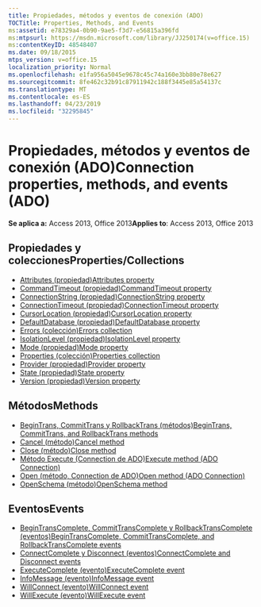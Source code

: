 ```yaml
---
title: Propiedades, métodos y eventos de conexión (ADO)
TOCTitle: Properties, Methods, and Events
ms:assetid: e78329a4-0b90-9ae5-f3d7-e56815a396fd
ms:mtpsurl: https://msdn.microsoft.com/library/JJ250174(v=office.15)
ms:contentKeyID: 48548407
ms.date: 09/18/2015
mtps_version: v=office.15
localization_priority: Normal
ms.openlocfilehash: e1fa956a5045e9678c45c74a160e3bb80e78e627
ms.sourcegitcommit: 8fe462c32b91c87911942c188f3445e85a54137c
ms.translationtype: MT
ms.contentlocale: es-ES
ms.lasthandoff: 04/23/2019
ms.locfileid: "32295845"
---
```

# <a name="connection-properties-methods-and-events-ado"></a><span data-ttu-id="15781-102">Propiedades, métodos y eventos de conexión (ADO)</span><span class="sxs-lookup"><span data-stu-id="15781-102">Connection properties, methods, and events (ADO)</span></span>

<span data-ttu-id="15781-103">**Se aplica a:** Access 2013, Office 2013</span><span class="sxs-lookup"><span data-stu-id="15781-103">**Applies to**: Access 2013, Office 2013</span></span>

## <a name="propertiescollections"></a><span data-ttu-id="15781-104">Propiedades y colecciones</span><span class="sxs-lookup"><span data-stu-id="15781-104">Properties/Collections</span></span>

- [<span data-ttu-id="15781-105">Attributes (propiedad)</span><span class="sxs-lookup"><span data-stu-id="15781-105">Attributes property</span></span>](attributes-property-ado.md)
- [<span data-ttu-id="15781-106">CommandTimeout (propiedad)</span><span class="sxs-lookup"><span data-stu-id="15781-106">CommandTimeout property</span></span>](commandtimeout-property-ado.md)
- [<span data-ttu-id="15781-107">ConnectionString (propiedad)</span><span class="sxs-lookup"><span data-stu-id="15781-107">ConnectionString property</span></span>](connectionstring-property-ado.md)
- [<span data-ttu-id="15781-108">ConnectionTimeout (propiedad)</span><span class="sxs-lookup"><span data-stu-id="15781-108">ConnectionTimeout property</span></span>](connectiontimeout-property-ado.md)
- [<span data-ttu-id="15781-109">CursorLocation (propiedad)</span><span class="sxs-lookup"><span data-stu-id="15781-109">CursorLocation property</span></span>](cursorlocation-property-ado.md)
- [<span data-ttu-id="15781-110">DefaultDatabase (propiedad)</span><span class="sxs-lookup"><span data-stu-id="15781-110">DefaultDatabase property</span></span>](defaultdatabase-property-ado.md)
- [<span data-ttu-id="15781-111">Errors (colección)</span><span class="sxs-lookup"><span data-stu-id="15781-111">Errors collection</span></span>](errors-collection-ado.md)
- [<span data-ttu-id="15781-112">IsolationLevel (propiedad)</span><span class="sxs-lookup"><span data-stu-id="15781-112">IsolationLevel property</span></span>](isolationlevel-property-ado.md)
- [<span data-ttu-id="15781-113">Mode (propiedad)</span><span class="sxs-lookup"><span data-stu-id="15781-113">Mode property</span></span>](mode-property-ado.md)
- [<span data-ttu-id="15781-114">Properties (colección)</span><span class="sxs-lookup"><span data-stu-id="15781-114">Properties collection</span></span>](properties-collection-ado.md)
- [<span data-ttu-id="15781-115">Provider (propiedad)</span><span class="sxs-lookup"><span data-stu-id="15781-115">Provider property</span></span>](provider-property-ado.md)
- [<span data-ttu-id="15781-116">State (propiedad)</span><span class="sxs-lookup"><span data-stu-id="15781-116">State property</span></span>](state-property-ado.md)
- [<span data-ttu-id="15781-117">Version (propiedad)</span><span class="sxs-lookup"><span data-stu-id="15781-117">Version property</span></span>](version-property-ado.md)


## <a name="methods"></a><span data-ttu-id="15781-118">Métodos</span><span class="sxs-lookup"><span data-stu-id="15781-118">Methods</span></span>

- [<span data-ttu-id="15781-119">BeginTrans, CommitTrans y RollbackTrans (métodos)</span><span class="sxs-lookup"><span data-stu-id="15781-119">BeginTrans, CommitTrans, and RollbackTrans methods</span></span>](begintrans-committrans-and-rollbacktrans-methods-ado.md)
- [<span data-ttu-id="15781-120">Cancel (método)</span><span class="sxs-lookup"><span data-stu-id="15781-120">Cancel method</span></span>](cancel-method-ado.md)
- [<span data-ttu-id="15781-121">Close (método)</span><span class="sxs-lookup"><span data-stu-id="15781-121">Close method</span></span>](close-method-ado.md)
- [<span data-ttu-id="15781-122">Método Execute (Connection de ADO)</span><span class="sxs-lookup"><span data-stu-id="15781-122">Execute method (ADO Connection)</span></span>](https://docs.microsoft.com/office/vba/access/concepts/miscellaneous/execute-method-ado-connection)
- [<span data-ttu-id="15781-123">Open (método, Connection de ADO)</span><span class="sxs-lookup"><span data-stu-id="15781-123">Open method (ADO Connection)</span></span>](open-method-ado-connection.md)
- [<span data-ttu-id="15781-124">OpenSchema (método)</span><span class="sxs-lookup"><span data-stu-id="15781-124">OpenSchema method</span></span>](openschema-method-ado.md)


## <a name="events"></a><span data-ttu-id="15781-125">Eventos</span><span class="sxs-lookup"><span data-stu-id="15781-125">Events</span></span>

- [<span data-ttu-id="15781-126">BeginTransComplete, CommitTransComplete y RollbackTransComplete (eventos)</span><span class="sxs-lookup"><span data-stu-id="15781-126">BeginTransComplete, CommitTransComplete, and RollbackTransComplete events</span></span>](begintranscomplete-committranscomplete-and-rollbacktranscomplete-events-ado.md)
- [<span data-ttu-id="15781-127">ConnectComplete y Disconnect (eventos)</span><span class="sxs-lookup"><span data-stu-id="15781-127">ConnectComplete and Disconnect events</span></span>](connectcomplete-and-disconnect-events-ado.md)
- [<span data-ttu-id="15781-128">ExecuteComplete (evento)</span><span class="sxs-lookup"><span data-stu-id="15781-128">ExecuteComplete event</span></span>](executecomplete-event-ado.md)
- [<span data-ttu-id="15781-129">InfoMessage (evento)</span><span class="sxs-lookup"><span data-stu-id="15781-129">InfoMessage event</span></span>](infomessage-event-ado.md)
- [<span data-ttu-id="15781-130">WillConnect (evento)</span><span class="sxs-lookup"><span data-stu-id="15781-130">WillConnect event</span></span>](willconnect-event-ado.md)
- [<span data-ttu-id="15781-131">WillExecute (evento)</span><span class="sxs-lookup"><span data-stu-id="15781-131">WillExecute event</span></span>](willexecute-event-ado.md)


